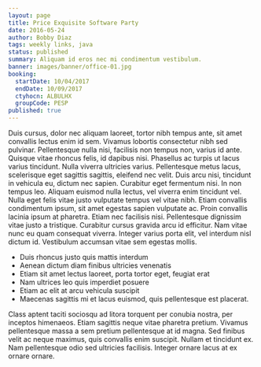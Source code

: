```yaml
---
layout: page
title: Price Exquisite Software Party
date: 2016-05-24
author: Bobby Diaz
tags: weekly links, java
status: published
summary: Aliquam id eros nec mi condimentum vestibulum.
banner: images/banner/office-01.jpg
booking:
  startDate: 10/04/2017
  endDate: 10/09/2017
  ctyhocn: ALBULHX
  groupCode: PESP
published: true
---
```

Duis cursus, dolor nec aliquam laoreet, tortor nibh tempus ante, sit amet convallis lectus enim id sem. Vivamus lobortis consectetur nibh sed pulvinar. Pellentesque nulla nisi, facilisis non tempus non, varius id ante. Quisque vitae rhoncus felis, id dapibus nisi. Phasellus ac turpis ut lacus varius tincidunt. Nulla viverra ultricies varius. Pellentesque metus lacus, scelerisque eget sagittis sagittis, eleifend nec velit. Duis arcu nisi, tincidunt in vehicula eu, dictum nec sapien. Curabitur eget fermentum nisi. In non tempus leo. Aliquam euismod nulla lectus, vel viverra enim tincidunt vel.
Nulla eget felis vitae justo vulputate tempus vel vitae nibh. Etiam convallis condimentum ipsum, sit amet egestas sapien vulputate ac. Proin convallis lacinia ipsum at pharetra. Etiam nec facilisis nisi. Pellentesque dignissim vitae justo a tristique. Curabitur cursus gravida arcu id efficitur. Nam vitae nunc eu quam consequat viverra. Integer varius porta elit, vel interdum nisl dictum id. Vestibulum accumsan vitae sem egestas mollis.

* Duis rhoncus justo quis mattis interdum
* Aenean dictum diam finibus ultricies venenatis
* Etiam sit amet lectus laoreet, porta tortor eget, feugiat erat
* Nam ultrices leo quis imperdiet posuere
* Etiam ac elit at arcu vehicula suscipit
* Maecenas sagittis mi et lacus euismod, quis pellentesque est placerat.

Class aptent taciti sociosqu ad litora torquent per conubia nostra, per inceptos himenaeos. Etiam sagittis neque vitae pharetra pretium. Vivamus pellentesque massa a sem pretium pellentesque at id magna. Sed finibus velit ac neque maximus, quis convallis enim suscipit. Nullam et tincidunt ex. Nam pellentesque odio sed ultricies facilisis. Integer ornare lacus at ex ornare ornare.
